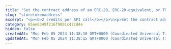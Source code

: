 ```yaml
---
title: "Set the contract address of an ERC-20, ERC-20-equivalent, or TRC-10 token"
slug: "storetokenaddress"
excerpt: "<p><b>2 credits per API call</b></p>\n<p>Set the contract address of an ERC-20, ERC-20-equivalent (for example, BEP-20, HRM-20, and so on), or TRC-10 token to be able to communicate with the smart contract.</p>\n<p>After creating and deploying the token to the blockchain, the smart contract address is generated and must be set within Tatum. If the address is not set, the Tatum platform will not be able to detect incoming deposits of the tokens and transfer the tokens from virtual accounts to blockchain addresses.</p>\n<p><b>NOTE:</b></p>\n<ul>\n<li>For <b>Algorand</b>, the contract address is the asset ID (<code>assetId</code>), for example, <code>55351976</code>.</li>\n<li>For <b>TRON</b>, the contract address is the token ID (<code>tokenId</code>), for example, <code>1234567</code>.</li>\n</ul>"
category: 65ae6349f216f9001c42cd4e
hidden: false
createdAt: "Mon Feb 05 2024 11:38:10 GMT+0000 (Coordinated Universal Time)"
updatedAt: "Mon Feb 05 2024 11:38:15 GMT+0000 (Coordinated Universal Time)"
---
```

